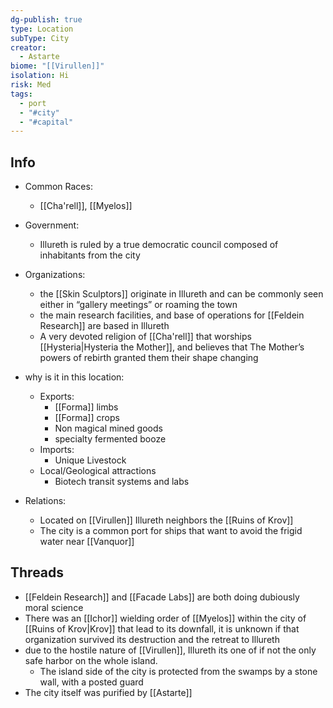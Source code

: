 ```yaml
---
dg-publish: true
type: Location
subType: City
creator:
  - Astarte
biome: "[[Virullen]]"
isolation: Hi
risk: Med
tags:
  - port
  - "#city"
  - "#capital"
---
```

## Info
- Common Races:
	- [[Cha'rell]], [[Myelos]]
- Government:
	- Illureth is ruled by a true democratic council composed of inhabitants from the city
- Organizations:
	- the [[Skin Sculptors]] originate in Illureth and can be commonly seen either in “gallery meetings” or roaming the town
	- the main research facilities, and base of operations for [[Feldein Research]] are based in Illureth
	- A very devoted religion of [[Cha'rell]] that worships [[Hysteria|Hysteria the Mother]], and believes that The Mother’s powers of rebirth granted them their shape changing

- why is it in this location:
	- Exports:
		- [[Forma]] limbs
		- [[Forma]] crops
		- Non magical mined goods
		- specialty fermented booze
	- Imports:
		- Unique Livestock
	- Local/Geological attractions
		- Biotech transit systems and labs
- Relations:
	- Located on [[Virullen]] Illureth neighbors the [[Ruins of Krov]]
	- The city is a common port for ships that want to avoid the frigid water near [[Vanquor]]
## Threads
- [[Feldein Research]] and [[Facade Labs]] are both doing dubiously moral science
- There was an [[Ichor]] wielding order of [[Myelos]] within the city of [[Ruins of Krov|Krov]] that lead to its downfall, it is unknown if that organization survived its destruction and the retreat to Illureth
- due to the hostile nature of [[Virullen]], Illureth its one of if not the only safe harbor on the whole island.
	- The island side of the city is protected from the swamps by a stone wall, with a posted guard
- The city itself was purified by [[Astarte]] 